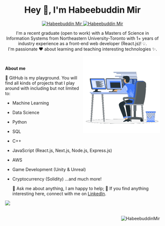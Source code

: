 <!---
HabeebuddinMir/HabeebuddinMir is a ✨ special ✨ repository because its `README.md` (this file) appears on your GitHub profile.
You can click the Preview link to take a look at your changes.
--->

<h1 align="center"> Hey 👋, I'm Habeebuddin Mir </h1>

<p align="center">

  <a href="https://www.linkedin.com/in/habeebuddin-mir/" target="_blank">
  <img border="0" alt="Habeebuddin Mir" src="https://img.icons8.com/doodle/40/000000/linkedin--v2.png"/>
  </a>
  
  <a href="mailto:habeebuddinmir@gmail.com" target="_blank">
  <img border="0" alt="Habeebuddin Mir" src="https://img.icons8.com/doodle/38/000000/gmail-new.png"/>
  </a>
  
</p>

<div align="center">
I'm a recent graduate (open to work) with a Masters of Science in Information Systems from Northeastern University-Toronto with 1+ years of industry experience as a front-end web developer (React.js)! 💡. <br />
I'm passionate ❤️ about learning and teaching interesting technologies ✨. <br />
</div>

<picture> <img align="right" src="https://github.com/0xAbdulKhalid/0xAbdulKhalid/raw/main/assets/mdImages/Right_Side.gif" width = 250px></picture>

<br>

**About me**

🔭 GitHub is my playground. You will find all kinds of projects that I play around with including but not limited to:
- Machine Learning
- Data Science
- Python
- SQL
- C++
- JavaScript (React.js, Next.js, Node.js, Express.js)
- AWS
- Game Development (Unity & Unreal)
- Cryptocurrency (Solidity)
  ...and much more!
  
  💬 Ask me about anything, I am happy to help;
  📝 If you find anything interesting here, connect with me on [LinkedIn](https://www.linkedin.com/in/habeebuddin-mir/).

<img src="https://user-images.githubusercontent.com/73097560/115834477-dbab4500-a447-11eb-908a-139a6edaec5c.gif"><br><br>

<!--
[![Habeebuddin Mir's github stats](https://github-readme-stats.vercel.app/api?username=HabeebuddinMir&show_icons=true&hide_border=true&count_private=true&theme=prussian)](https://github.com/HabeebuddinMir)&nbsp;
[![Top Langs](https://github-readme-stats.vercel.app/api/top-langs/?username=HabeebuddinMir&layout=compact&theme=prussian&hide=Jupyter%20Notebook)](https://github.com/HabeebuddinMir?tab=repositories)

--!>

<p align="right"> <img src="https://komarev.com/ghpvc/?username=HabeebuddinMir" alt="HabeebuddinMir" /> </p>

